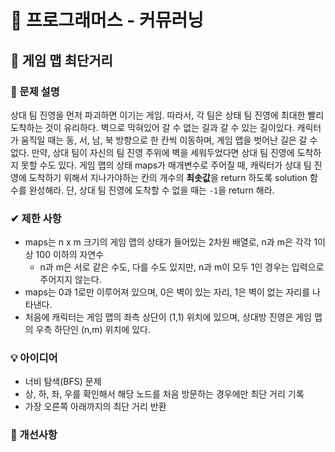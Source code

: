 # 🔔 프로그래머스 - 커뮤러닝

## 📑 게임 맵 최단거리
### 📌 문제 설명
상대 팀 진영을 먼저 파괴하면 이기는 게임.
따라서, 각 팀은 상태 팀 진영에 최대한 빨리 도착하는 것이 유리하다. 
벽으로 막혀있어 갈 수 없는 길과 갈 수 있는 길이있다. 
캐릭터가 움직일 때는 동, 서, 남, 북 방향으로 한 칸씩 이동하며, 게임 맵을 벗어난 길은 갈 수 없다. 
만약, 상대 팀이 자신의 팀 진영 주위에 벽을 세워두었다면 상대 팀 진영에 도착하지 못할 수도 있다. 
게임 맵의 상태 maps가 매개변수로 주어질 때, 캐릭터가 상대 팀 진영에 도착하기 위해서 지나가야하는 칸의 개수의 **최솟값**을 return 하도록 solution  함수를 완성해라. 
단, 상대 팀 진영에 도착할 수 없을 때는 `-1`을 return 해라.

### ✔ 제한 사항
* maps는 n x m 크기의 게임 맵의 상태가 들어있는 2차원 배열로, n과 m은 각각 1이상 100 이하의 자연수 
  * n과 m은 서로 같은 수도, 다를 수도 있지만, n과 m이 모두 1인 경우는 입력으로 주어지지 않는다. 
* maps는 0과 1로만 이루어져 있으며, 0은 벽이 있는 자리, 1은 벽이 없는 자리를 나타낸다. 
* 처음에 캐릭터는 게임 맵의 좌측 상단이 (1,1) 위치에 있으며, 상대방 진영은 게임 맵의 우측 하단인 (n,m) 위치에 있다. 

### 💡 아이디어
* 너비 탐색(BFS) 문제 
* 상, 하, 좌, 우를 확인해서 해당 노드를 처음 방문하는 경우에만 최단 거리 기록
* 가장 오른쪽 아래까지의 최단 거리 반환 

### 💬 개선사항
